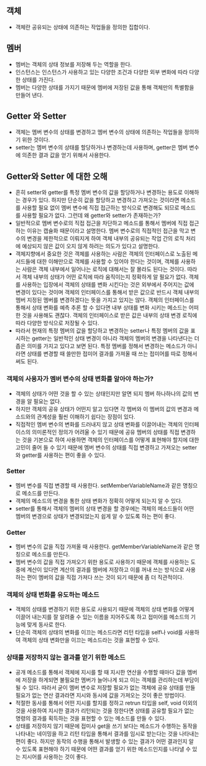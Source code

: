 ## 객체
- 객체란 공유되는 상태에 의존하는 작업들을 정의한 집합이다.

## 멤버
- 멤버는 객체의 상태 정보를 저장해 두는 역할을 한다.
- 인스턴스는 인스턴스가 사용하고 있는 다양한 조건과 다양한 외부 변화에 따라 다양한 상태를 가진다.
- 멤버는 다양한 상태를 가지기 때문에 멤버에 저장된 값을 통해 객체만의 특별함을 만들어 낸다.

## Getter 와 Setter
- 객체는 멤버 변수의 상태를 변경하고 멤버 변수의 상태에 의존하는 작업들을 정의하기 위한 것이다.
- setter는 멤버 변수의 상태를 할당하거나 변경하는데 사용하며, getter은 멤버 변수에 의존한 결과 값을 얻기 위해서 사용한다.

## Getter와 Setter 에 대한 오해
- 흔히 setter와 getter를 특정 멤버 변수의 값을 할당하거나 변경하는 용도로 이해하는 경우가 있다. 하지만 단순히 값을 할당하고 변경하고 가져오는 것이라면 메소드를 사용할 필요 없이 멤버 변수에 직접 접근하는 방식으로 변경해도 되므로 메소드를 사용할 필요가 없다. 그런데 왜 getter와 setter가 존재하는가?
- 일반적으로 멤버 변수로의 직접 접근을 차단하고 메소드를 통해서 멤버에 직접 접근하는 이유는 캡슐화 때문이라고 설명한다. 멤버 변수로의 직접적인 접근을 막고 변수의 변경을 제한적으로 이뤄지게 하여 객체 내부의 공유되는 작업 간의 로직 처리에 예상되지 않은 값이 오지 않게 하려는 의도가 있다고 설명한다.
- 객체지향에서 중요한 것은 객체를 사용하는 사람은 객체의 인터페이스로 노출된 메서드들에 대한 이해만으로 객체를 사용할 수 있어야 한다는 것이며, 객체를 사용하는 사람은 객체 내부에서 일어나는 로직에 대해서는 잘 몰라도 된다는 것이다. 따라서 객체 내부의 상태가 어떤 로직에 따라 움직이는지 정확하게 알 필요가 없다. 객체를 사용하는 입장에서 객체의 상태를 변화 시킨다는 것은 외부에서 주어지는 값에 변경이 있다는 것이며 객체의 인터페이스를 통해서 받은 값으로 반드시 객체 내부의 멤버 지정된 멤버를 변경하겠다는 뜻을 가지고 있지는 않다. 객체의 인터페이스를 통해서 상태 변화를 예측 추론 할 수 있다면 내부 상태를 변화 시키는 메소드는 어떠한 것을 사용해도 괜찮다. 객체의 인터페이스로 받은 값은 내부의 상태 변경 로직에 따라 다양한 방식으로 저장될 수 있다.
- 따라서 현재의 특정 멤버의 값을 할당하고 변경하는 setter나 특정 멤버의 값을 표시하는 getter는 일반적인 상태 변경이 아니라 객체의 멤버의 변경을 나타낸다는 더 좁은 의미를 가지고 있다고 보면 된다. 특정 멤버를 정해서 변경하는 메소드가 아니라면 상태를 변경할 때 쓸만한 접미어 결과를 가져올 때 쓰는 접미어를 따로 정해서 써도 된다.

### 객체의 사용자가 멤버 변수의 상태 변화를 알아야 하는가?
- 객체의 상태가 어떤 것을 할 수 있는 상태인지만 알면 되지 멤버 하나하나의 값의 변경을 알 필요는 없다.
- 하지만 객체의 공유 상태가 어떤지 알고 있다면 각 멤버와 이 멤버의 값의 변경과 메소드와의 관계성을 훨씬 이해하기 쉽다는 장점이 있다.
- 직접적인 멤버 변수의 변화를 드러내지 않고 상태 변화를 이끌어내는 객체의 인터페이스의 의미론적인 정의가 어려울 수 있기 때문에 공유 멤버의 상태를 직접 변경하는 것을 기본으로 하여 사용하면 객체의 인터페이스를 어떻게 표현해야 할지에 대한 고민이 줄어 들 수 있기 때문에 멤버 변수의 상태를 직접 변경하고 가져오는 setter와 getter를 사용하는 편이 좋을 수 있다.

### Setter
- 멤버 변수를 직접 변경할 때 사용한다. setMemberVariableName과 같은 명칭으로 메소드를 만든다.
- 객체의 메소드의 변경을 통한 상태 변화가 정확히 어떻게 되는지 알 수 있다.
- setter를 통해서 객체의 멤버의 상태 변경을 할 경우에는 객체의 메소드들이 어떤 멤버의 변경으로 상태가 변경되었는지 쉽게 알 수 있도록 하는 편이 좋다.

### Getter
- 멤버 변수의 값을 직접 가져올 때 사용한다. getMemberVariableName과 같은 명칭으로 메소드를 만든다.
- 멤버 변수의 값을 직접 가져오기 위한 용도로 사용하기 때문에 객체를 사용하는 도중에 계산이 있다면 계산의 결과를 멤버에 저장하고 이를 꺼내 쓰는 방식으로 사용하는 편이 멤버의 값을 직접 가져다 쓰는 것이 되기 때문에 좀 더 직관적이다.

### 객체의 상태 변화를 유도하는 메소드
- 객체의 상태를 변경하기 위한 용도로 사용되기 때문에 객체의 상태 변화를 어떻게 이끌어 내는지를 잘 알려줄 수 있는 이름을 지어주도록 하고 접미어를 메소드의 기능에 맞게 동사로 한다.
- 단순히 객체의 상태의 변화를 이끄는 메소드라면 리턴 타입을 self나 void를 사용하여 객체의 상태 변화만을 이끄는 메소드라는 것을 표현할 수 있다.

### 상태를 저장하지 않는 결과를 얻기 위한 메소드
- 공개 메소드를 통해서 객체에 지시를 할 때 지시한 연산을 수행할 때마다 값을 멤버에 저장을 하게되면 불필요한 멤버가 늘어나게 되고 이는 객체를 관리하는데 부담이 될 수 있다. 따라서 굳이 멤버 변수로 저장할 필요가 없는 객체에 공유 상태를 만들 필요가 없는 연산 결과라면 지시와 동시에 값을 가져오는 것이 좋은 방법이다.
- 적절한 동사를 통해서 어떤 지시를 할지를 정하고 retrun 타입을 self, void 이외의 것을 사용하여 지시한 결과가 리턴되는 것을 정한다면 상태를 공유할 필요가 없는 명령의 결과를 획득하는 것을 표현할 수 있는 메소드를 만들 수 있다.
- 상태를 저장하지 않기 때문에 접미사 get을 쓰기 보다는 메소드가 수행하는 동작을 나타내는 네이밍을 하고 리턴 타입을 통해서 결과를 임시로 받는다는 것을 나타내는 편이 좋다. 하지만 동작의 수행을 통해서 발생할 수 있는 결과가 어떤 결과인지 알 수 있도록 표현해야 하기 때문에 어떤 결과를 얻기 위한 메소드인지를 나타낼 수 있는 지시어를 사용하는 것이 좋다.

